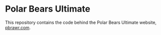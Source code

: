 # Polar Bears Ultimate

This repository contains the code behind the Polar Bears Ultimate website, [pbrawr.com](http://www.pbrawr.com).
